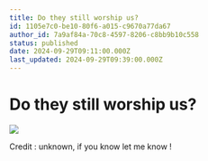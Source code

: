 ```yaml
---
title: Do they still worship us?
id: 1105e7c0-be10-80f6-a015-c9670a77da67
author_id: 7a9af84a-70c8-4597-8206-c8bb9b10c558
status: published
date: 2024-09-29T09:11:00.000Z
last_updated: 2024-09-29T09:39:00.000Z
---
```


# Do they still worship us?

![](https://prod-files-secure.s3.us-west-2.amazonaws.com/4be26ae0-4bf9-4a8c-9ea5-b6960242f41c/4132e133-8dea-4b76-a460-631cff9fb2ec/image.png?X-Amz-Algorithm=AWS4-HMAC-SHA256&X-Amz-Content-Sha256=UNSIGNED-PAYLOAD&X-Amz-Credential=ASIAZI2LB4664A7I3PQH%2F20250307%2Fus-west-2%2Fs3%2Faws4_request&X-Amz-Date=20250307T125737Z&X-Amz-Expires=3600&X-Amz-Security-Token=IQoJb3JpZ2luX2VjEPv%2F%2F%2F%2F%2F%2F%2F%2F%2F%2FwEaCXVzLXdlc3QtMiJGMEQCIAvDTRB78j8W1%2But8gYSbCukbEy7FgUrEMrxoKKW5wzQAiBgZW4jMJ%2F%2BMUm3o4OZNIGk0IrMc%2FkgI%2BTD%2BzPlZ5a5vir%2FAwhEEAAaDDYzNzQyMzE4MzgwNSIMCV%2F0UsunPIW01CXHKtwDhp3LdEBxEa%2B7JPGG1W3s71piyuMb%2FC6%2FtEANL1U5PJiVzc1OxJg4wSCRxM0V2tcnM%2BsqHVkSXjkGE7pdZ1u6x8a%2FSnmYn9eWy3Nm%2FL%2Bo6Jy2i7CbPC3g0270On9N1By%2FIxnnCkoW8AdU68uFhIBVyIV%2BEoxn3N%2F0evicUY5U0eTjIeOz9ca8Dbank2kwFoxGcgEU6FwLNdKBPk%2Ba4sf0zEIRX8a6cN7xKLt%2BJh97hdGDZoCXhINsOsoxwu6Ze5auZOMDvMjcjnQBIMsnESwpw%2FQzTYQSEfpFTkjfLcU0Wy82eF%2FBXx9ErQy6qYCm09XJUF9RajJCKgb4rmu3sqm61RNydLUxUGh5ryIBchoivk3fD0kCUkjVvjyt8lCqVUI%2BScBgO1x93pwDZ%2FGdQICmy1BfGjtqTDvw%2Ba57nx7Jer39uiMT%2F%2F8DH2BROIz84Z35JCQK13n%2BrZwrmWO%2FoeGLP%2BuML9E5Sp9t2ZyZp6wYjI2AK0X%2FfXwSx4r7%2BiX52zyCZGVhWf08vcL%2Bi7sTvmNXYln7xuHR6y5vzyPNtJ12lR2ZgTqzCjn6l9WtqmqvxeRK1XJfdrFBhzPzdLKbmq2FQTnKAKyQg5LLtUjdcck3FT%2FfC7S2cn24KiSqloMwkqervgY6pgGvlWv2%2BneMjcXOtEYgal4xr8LAcGcNQvYYn6Fgs3lVANbAnw%2B2g06UcHmc1zbPT7R2lCIf6wIMZPl6u7IRn9k2cl12j%2BumEhkneMdNmtYwCzfsjQ1BpYBHBayCACapGzZDsY8n2b7%2BIJMNujObxAwRDt7wovriYvkGFaIKqPSW36S7CBHnnT6E3WwqwxuUI1ZoPxvd6wcbjf2N9qJiuDsvctX5ZWVX&X-Amz-Signature=09e278f7e79db20af7753ca96259e429249e36362695e7a26847a77fcc3b7e64&X-Amz-SignedHeaders=host&x-id=GetObject)


Credit : unknown, if you know let me know !
